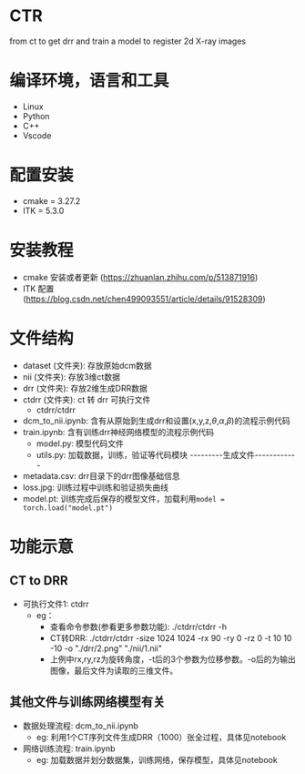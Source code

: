 # CTR
from ct to get drr and train a model to register 2d X-ray images


# 编译环境，语言和工具
- Linux
- Python
- C++
- Vscode

# 配置安装
- cmake = 3.27.2
- ITK = 5.3.0

# 安装教程
- cmake 安装或者更新 (https://zhuanlan.zhihu.com/p/513871916)
- ITK 配置 (https://blog.csdn.net/chen499093551/article/details/91528309)

# 文件结构
- dataset (文件夹): 存放原始dcm数据
- nii (文件夹): 存放3维ct数据
- drr (文件夹): 存放2维生成DRR数据
- ctdrr (文件夹): ct 转 drr 可执行文件
    - ctdrr/ctdrr 
- dcm_to_nii.ipynb: 含有从原始到生成drr和设置(x,y,z,$\theta$,$\alpha$,$\beta$)的流程示例代码
- train.ipynb: 含有训练drr神经网络模型的流程示例代码
    - model.py: 模型代码文件
    - utils.py: 加载数据，训练，验证等代码模块
---------生成文件------------
- metadata.csv: drr目录下的drr图像基础信息
- loss.jpg: 训练过程中训练和验证损失曲线
- model.pt: 训练完成后保存的模型文件，加载利用`model = torch.load("model.pt")`

# 功能示意
## CT to DRR
- 可执行文件1: ctdrr
    - eg：
        - 查看命令参数(参看更多参数功能): ./ctdrr/ctdrr -h
        - CT转DRR: ./ctdrr/ctdrr -size 1024 1024 -rx 90 -ry 0 -rz 0 -t 10 10 -10 -o "./drr/2.png" "./nii/1.nii"
        - 上例中rx,ry,rz为旋转角度，-t后的3个参数为位移参数。-o后的为输出图像，最后文件为读取的三维文件。

## 其他文件与训练网络模型有关
- 数据处理流程: dcm_to_nii.ipynb
    - eg: 利用1个CT序列文件生成DRR（1000）张全过程，具体见notebook
- 网络训练流程: train.ipynb
    - eg: 加载数据并划分数据集，训练网络，保存模型，具体见notebook
